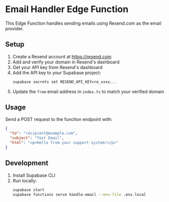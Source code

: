 # Email Handler Edge Function

This Edge Function handles sending emails using Resend.com as the email provider.

## Setup

1. Create a Resend account at https://resend.com
2. Add and verify your domain in Resend's dashboard
3. Get your API key from Resend's dashboard
4. Add the API key to your Supabase project:
   ```bash
   supabase secrets set RESEND_API_KEY=re_xxxx...
   ```
5. Update the `from` email address in `index.ts` to match your verified domain

## Usage

Send a POST request to the function endpoint with:

```json
{
  "to": "recipient@example.com",
  "subject": "Test Email",
  "html": "<p>Hello from your support system!</p>"
}
```

## Development

1. Install Supabase CLI
2. Run locally:
   ```bash
   supabase start
   supabase functions serve handle-email --env-file .env.local
   ``` 